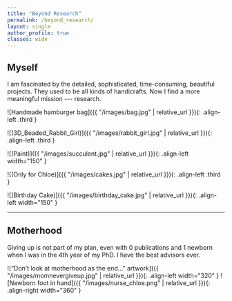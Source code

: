 ```yaml
---
title: "Beyond Research"
permalink: /beyond_research/
layout: single
author_profile: true
classes: wide
---
```


## Myself

I am fascinated by the detailed, sophisticated, time-consuming, beautiful projects. They used to be all kinds of handicrafts. Now I find a more meaningful mission --- research.

![Handmade hamburger bag]({{ "/images/bag.jpg" | relative_url }}){: .align-left .third }

![(3D_Beaded_Rabbit_Girl)]({{ "/images/rabbit_girl.jpg" | relative_url }}){: .align-left .third }

![(Paint)]({{ "/images/succulent.jpg" | relative_url }}){: .align-left width="150" }

![(Only for Chloe)]({{ "/images/cakes.jpg" | relative_url }}){: .align-left .third }

![(Birthday Cake)]({{ "/images/birthday_cake.jpg" | relative_url }}){: .align-left width="150" }

<div style="clear: both;"></div>

---

## Motherhood

Giving up is not part of my plan, even with 0 publications and 1 newborn when I was in the 4th year of my PhD. I have the best advisors ever.

![“Don’t look at motherhood as the end…” artwork]({{ "/images/momnevergiveup.jpg" | relative_url }}){: .align-left width="320" }
![Newborn foot in hand]({{ "/images/nurse_chloe.png" | relative_url }}){: .align-right width="360" }

